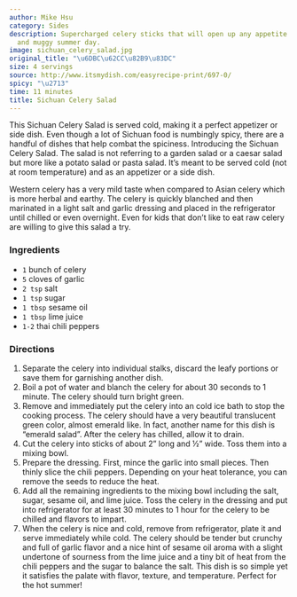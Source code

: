 ```yaml
---
author: Mike Hsu
category: Sides
description: Supercharged celery sticks that will open up any appetite even on a hot
  and muggy summer day.
image: sichuan_celery_salad.jpg
original_title: "\u6DBC\u62CC\u82B9\u83DC"
size: 4 servings
source: http://www.itsmydish.com/easyrecipe-print/697-0/
spicy: "\u2713"
time: 11 minutes
title: Sichuan Celery Salad
---
```


This Sichuan Celery Salad is served cold, making it a perfect appetizer or side dish. Even though a lot of Sichuan food is numbingly spicy, there are a handful of dishes that help combat the spiciness. Introducing the Sichuan Celery Salad. The salad is not referring to a garden salad or a caesar salad but more like a potato salad or pasta salad. It’s meant to be served cold (not at room temperature) and as an appetizer or a side dish.

Western celery has a very mild taste when compared to Asian celery which is more herbal and earthy. The celery is quickly blanched and then marinated in a light salt and garlic dressing and placed in the refrigerator until chilled or even overnight. Even for kids that don’t like to eat raw celery are willing to give this salad a try.

### Ingredients

* `1` bunch of celery
* `5` cloves of garlic
* `2 tsp` salt
* `1 tsp` sugar
* `1 tbsp` sesame oil
* `1 tbsp` lime juice
* `1-2` thai chili peppers

### Directions

1. Separate the celery into individual stalks, discard the leafy portions or save them for garnishing another dish. 
2. Boil a pot of water and blanch the celery for about 30 seconds to 1 minute. The celery should turn bright green. 
3. Remove and immediately put the celery into an cold ice bath to stop the cooking process. The celery should have a very beautiful translucent green color, almost emerald like. In fact, another name for this dish is “emerald salad”. After the celery has chilled, allow it to drain.
4. Cut the celery into sticks of about 2” long and ½” wide. Toss them into a mixing bowl.
5. Prepare the dressing. First, mince the garlic into small pieces. Then thinly slice the chili peppers. Depending on your heat tolerance, you can remove the seeds to reduce the heat. 
6. Add all the remaining ingredients to the mixing bowl including the salt, sugar, sesame oil, and lime juice. Toss the celery in the dressing and put into refrigerator for at least 30 minutes to 1 hour for the celery to be chilled and flavors to impart.
7. When the celery is nice and cold, remove from refrigerator, plate it and serve immediately while cold. The celery should be tender but crunchy and full of garlic flavor and a nice hint of sesame oil aroma with a slight undertone of sourness from the lime juice and a tiny bit of heat from the chili peppers and the sugar to balance the salt. This dish is so simple yet it satisfies the palate with flavor, texture, and temperature. Perfect for the hot summer!
